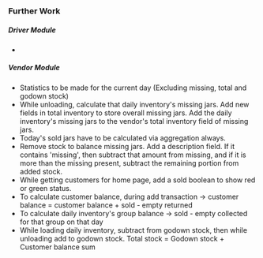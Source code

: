 ### Further Work

##### Driver Module

-

##### Vendor Module

- Statistics to be made for the current day (Excluding missing, total and godown stock)
- While unloading, calculate that daily inventory's missing jars. Add new fields in total inventory to store overall missing jars. Add the daily inventory's missing jars to the vendor's total inventory field of missing jars.
- Today's sold jars have to be calculated via aggregation always.
- Remove stock to balance missing jars. Add a description field. If it contains 'missing', then subtract that amount from missing, and if it is more than the missing present, subtract the remaining portion from added stock.
- While getting customers for home page, add a sold boolean to show red or green status.
- To calculate customer balance, during add transaction -> customer balance = customer balance + sold - empty returned
- To calculate daily inventory's group balance -> sold - empty collected for that group on that day
- While loading daily inventory, subtract from godown stock, then while unloading add to godown stock. Total stock = Godown stock + Customer balance sum
